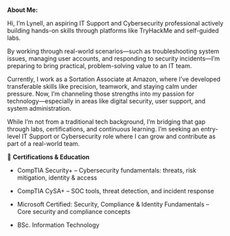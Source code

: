 **About Me:**

Hi, I’m Lynell, an aspiring IT Support and Cybersecurity professional actively building hands-on skills through platforms like TryHackMe and self-guided labs.

By working through real-world scenarios—such as troubleshooting system issues, managing user accounts, and responding to security incidents—I’m preparing to bring practical, problem-solving value to an IT team.

Currently, I work as a Sortation Associate at Amazon, where I’ve developed transferable skills like precision, teamwork, and staying calm under pressure. Now, I’m channeling those strengths into my passion for technology—especially in areas like digital security, user support, and system administration.

While I’m not from a traditional tech background, I’m bridging that gap through labs, certifications, and continuous learning. I’m seeking an entry-level IT Support or Cybersecurity role where I can grow and contribute as part of a real-world team.

💼 **Certifications & Education**

* CompTIA Security+ – Cybersecurity fundamentals: threats, risk mitigation, identity & access

* CompTIA CySA+ – SOC tools, threat detection, and incident response

* Microsoft Certified: Security, Compliance & Identity Fundamentals – Core security and  compliance concepts

* BSc. Information Technology


